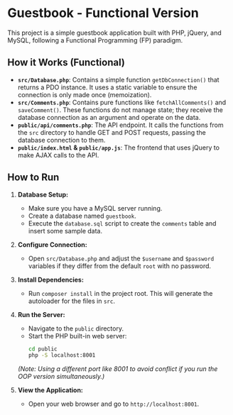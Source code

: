 # Guestbook - Functional Version

This project is a simple guestbook application built with PHP, jQuery, and MySQL, following a Functional Programming (FP) paradigm.

## How it Works (Functional)

*   **`src/Database.php`**: Contains a simple function `getDbConnection()` that returns a PDO instance. It uses a static variable to ensure the connection is only made once (memoization).
*   **`src/Comments.php`**: Contains pure functions like `fetchAllComments()` and `saveComment()`. These functions do not manage state; they receive the database connection as an argument and operate on the data.
*   **`public/api/comments.php`**: The API endpoint. It calls the functions from the `src` directory to handle GET and POST requests, passing the database connection to them.
*   **`public/index.html` & `public/app.js`**: The frontend that uses jQuery to make AJAX calls to the API.

## How to Run

1.  **Database Setup:**
    *   Make sure you have a MySQL server running.
    *   Create a database named `guestbook`.
    *   Execute the `database.sql` script to create the `comments` table and insert some sample data.

2.  **Configure Connection:**
    *   Open `src/Database.php` and adjust the `$username` and `$password` variables if they differ from the default `root` with no password.

3.  **Install Dependencies:**
    *   Run `composer install` in the project root. This will generate the autoloader for the files in `src`.

4.  **Run the Server:**
    *   Navigate to the `public` directory.
    *   Start the PHP built-in web server:
        ```bash
        cd public
        php -S localhost:8001
        ```
    *(Note: Using a different port like 8001 to avoid conflict if you run the OOP version simultaneously.)*

5.  **View the Application:**
    *   Open your web browser and go to `http://localhost:8001`.
